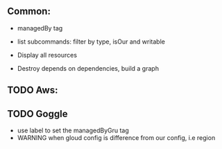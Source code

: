 ## Common:

- managedBy tag
- list subcommands: filter by type, isOur and writable

- Display all resources

- Destroy depends on dependencies, build a graph

## TODO Aws:

## TODO Goggle

- use label to set the managedByGru tag
- WARNING when gloud config is difference from our config, i.e region
